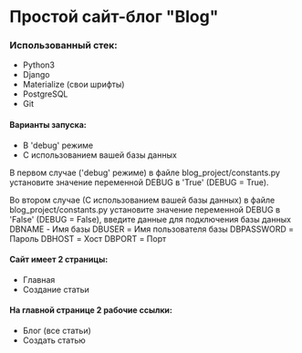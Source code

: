 # Простой сайт-блог "Blog"


### Использованный стек:

- Python3
- Django
- Materialize (свои шрифты)
- PostgreSQL
- Git

#### Варианты запуска:

- В 'debug' режиме
- С использованием вашей базы данных

В первом случае ('debug' режиме) в файле blog_project/constants.py установите значение переменной DEBUG в 'True' (DEBUG = True).

Во втором случае (С использованием вашей базы данных) в файле blog_project/constants.py установите значение переменной DEBUG в 'False' (DEBUG = False), введите данные для подключения базы данных     
            DBNAME - Имя базы
            DBUSER = Имя пользователя базы
            DBPASSWORD = Пароль
            DBHOST = Хост
            DBPORT = Порт

#### Сайт имеет 2 страницы:

- Главная
- Создание статьи

#### На главной странице 2 рабочие ссылки:

- Блог (все статьи)
- Создать статью
